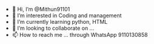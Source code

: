 - 👋 Hi, I’m @Mithun91101
- 👀 I’m interested in Coding and management
- 🌱 I’m currently learning python, HTML
- 💞️ I’m looking to collaborate on ...
- 📫 How to reach me ... through WhatsApp 9110130858

<!---
Mithun91101/Mithun91101 is a ✨ special ✨ repository because its `README.md` (this file) appears on your GitHub profile.
You can click the Preview link to take a look at your changes.
--->
